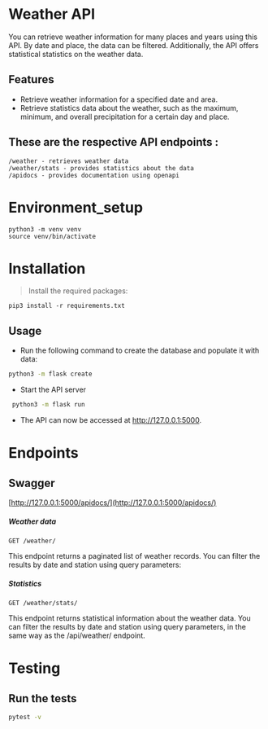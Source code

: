 # Weather API
You can retrieve weather information for many places and years using this API. By date and place, the data can be filtered. Additionally, the API offers statistical statistics on the weather data.

## Features
- Retrieve weather information for a specified date and area.
- Retrieve statistics data about the weather, such as the maximum, minimum, and overall precipitation for a certain day and place.

## These are the respective API endpoints :

    /weather - retrieves weather data
    /weather/stats - provides statistics about the data
    /apidocs - provides documentation using openapi

# Environment_setup
```base
python3 -m venv venv
source venv/bin/activate
```
# Installation

>Install the required packages:
```base
pip3 install -r requirements.txt
```

## Usage

- Run the following command to create the database and populate it with data:

```bash
python3 -m flask create
```

- Start the API server
```bash
 python3 -m flask run
```
- The API can now be accessed at http://127.0.0.1:5000.

# Endpoints

## **Swagger**
[http://127.0.0.1:5000/apidocs/](http://127.0.0.1:5000/apidocs/)

##### Weather data
```
GET /weather/
```
This endpoint returns a paginated list of weather records. You can filter the results by date and station using query parameters:

##### Statistics
```
GET /weather/stats/

```
This endpoint returns statistical information about the weather data. You can filter the results by date and station using query parameters, in the same way as the /api/weather/ endpoint.


# Testing

## Run the tests

```bash
pytest -v
```